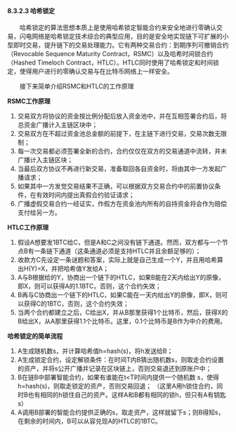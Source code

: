 
#### 8.3.2.3 哈希锁定
&emsp;&emsp;哈希锁定的算法思想本质上是使用哈希锁定智能合约来安全地进行零确认交易，闪电网络是哈希锁定技术综合的典型应用，目的是安全地实现链下可扩展的小型即时交易，提升链下的交易处理能力。它有两种交易合约：到期序列可撤销合约（Revocable Sequence Maturity Contract，RSMC）以及哈希时间锁合约（Hashed Timeloch Contract，HTLC）。HTLC同时使用了哈希锁定和时间锁定，使得用户进行的零确认交易与在比特币网络上一样安全。

&emsp;&emsp;接下来简单介绍RSMC和HTLC的工作原理

**RSMC工作原理**

1. 交易双方将协议的资金按比例分配后放入资金池中，并在互相签署合约后，将总资金广播计入主链区块中；
2. 交易双方在不超过资金池总金额的前提下，在主链下进行交易，交易次数无限制；
3. 每一次交易都必须签署全新的合约，合约仅仅在双方的交易通道中流转，并未广播计入主链区块；
4. 当最后双方协议不再进行新交易，准备取回各自资金时，将由其中一方发起广播请求；
5. 如果其中一方发觉交易结果不正确，可以根据双方交易合约中的前置协议条件，在有效时间内提出真假合约验证请求；
6. 广播虚假交易合约一经证实，作假方在资金池内所有的自持资金将会作为赔偿支付给另一方。

**HTLC工作原理**

1. 假设A想要发1BTC给C，但是A和C之间没有链下通道。然而，双方都与一个节点B有一条链下通道（这条通道必须是支持HTLC并且余额足够的）；
2. 收款方C先设定一条谜题和答案，实际上就是自己生成一个Y，并且用哈希算出H(Y)=X，并把哈希值Y发给A；
3. A与B根据给的Y，协商出一个链下的HTLC，如果B能在2天内给出Y的原像，即X，则可以获得A的1.1BTC，否则，这个合约失效；
4. B再与C协商出一个链下的HTLC，如果C能在一天内给出Y的原像，即X，则可以获得C的1BTC，否则，这个合约失效；
5. 当两个合约都建立之后，C给出X，并从B那里获得1个比特币，然后，获得X的B给出X，从A那里获得1.1个比特币。这里，0.1个比特币是B作为中介的费用。

**哈希锁定的简单流程**

1. A生成随机数s，并计算哈希值h=hash(s)，将h发送给B；
2. A生成锁定合约，设定解锁条件：在时间T内B猜出随机数s，则取走合约设置的资产，并将s公开广播并记录在区块链上，否则交易退还到原账户中；
3. B在链B中部署智能合约，如果有谁能在t<T时间内提供一个随机数 s，使得h=hash(s)，则取走锁定的资产，否则交易回退；
（这里A用h锁住合约，同时B也有相同的h锁住自己的资产。这样A和B都有相同的锁h，但只有A有钥匙s）
4. A调用B部署的智能合约提供正确的s，取走资产，这样就留下s；则B得知s，在剩余的时间内，B可以从容兑现A的HTLC的1BTC。
